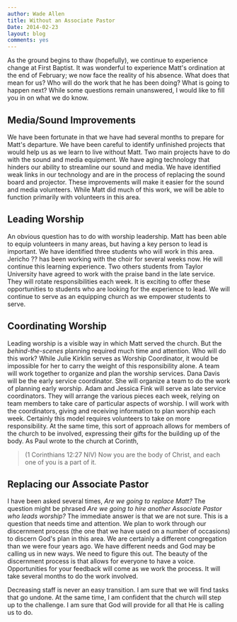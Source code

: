 ```yaml
---
author: Wade Allen
title: Without an Associate Pastor
Date: 2014-02-23
layout: blog
comments: yes
---
```

 
As the ground begins to thaw (hopefully), we continue to experience change at First Baptist. It was wonderful to experience Matt's ordination at the end of February; we now face the reality of his absence. What does that mean for us? Who will do the work that he has been doing? What is going to happen next? While some questions remain unanswered, I would like to fill you in on what we do know.

## Media/Sound Improvements

We have been fortunate in that we have had several months to prepare for Matt's departure. We have been careful to identify unfinished projects that would help us as we learn to live without Matt. Two main projects have to do with the sound and media equipment. We have aging technology that hinders our ability to streamline our sound and media. We have identified weak links in our technology and are in the process of replacing the sound board and projector. These improvements will make it easier for the sound and media volunteers. While Matt did much of this work, we will be able to function primarily with volunteers in this area. 

## Leading Worship

An obvious question has to do with worship leadership. Matt has been able to equip volunteers in many areas, but having a key person to lead is important. We have identified three students who will work in this area. Jericho ?? has been working with the choir for several weeks now. He will continue this learning experience. Two others students from Taylor University have agreed to work with the praise band in the late service. They will rotate responsibilities each week. It is exciting to offer these opportunities to students who are looking for the experience to lead. We will continue to serve as an equipping church as we empower students to serve.

## Coordinating Worship

Leading worship is a visible way in which Matt served the church. But the *behind-the-scenes* planning required much time and attention. Who will do this work? While Julie Kirklin serves as Worship Coordinator, it would be impossible for her to carry the weight of this responsibility alone. A team will work together to organize and plan the worship services. Dana Davis will be the early service coordinator. She will organize a team to do the work of planning early worship. Adam and Jessica Fink will serve as late service coordinators. They will arrange the various pieces each week, relying on team members to take care of particular aspects of worship. I will work with the coordinators, giving and receiving information to plan worship each week. Certainly this model requires volunteers to take on more responsibility. At the same time, this sort of approach allows for members of the church to be involved, expressing their gifts for the building up of the body. As Paul wrote to the church at Corinth,

>(1 Corinthians 12:27 NIV) Now you are the body of Christ, and each one of you is a part of it. 

## Replacing our Associate Pastor

I have been asked several times, *Are we going to replace Matt?* The question might be phrased *Are we going to hire another Associate Pastor who leads worship?* The immediate answer is that we are not sure. This is a question that needs time and attention. We plan to work through our discernment process (the one that we have used on a number of occasions) to discern God's plan in this area. We are certainly a different congregation than we were four years ago. We have different needs and God may be calling us in new ways. We need to figure this out. The beauty of the discernment process is that allows for everyone to have a voice. Opportunities for your feedback will come as we work the process. It will take several months to do the work involved.

Decreasing staff is never an easy transition. I am sure that we will find tasks that go undone. At the same time, I am confident that the church will step up to the challenge. I am sure that God will provide for all that He is calling us to do.
